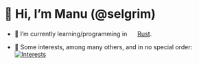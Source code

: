 # 👋 Hi, I’m Manu (@selgrim)

- 🌱 I’m currently learning/programming in <a href="https://doc.rust-lang.org/book/">
  <img height="16" width="16" hspace="2" src="https://cdn.simpleicons.org/rust/0/ffffff" />Rust</a>.

- 👀 Some interests, among many others, and in no special order:<br />
  [![Interests](https://skillicons.dev/icons?i=linux,py,rust,c,nginx,js,html,docker,lua,neovim,bash)](https://skillicons.dev)

<!---
[![Manu's GitHub stats](https://github-readme-stats.vercel.app/api?username=selgrim&show_icons=true&theme=rose_pine)](https://github.com/selgrim/github-readme-stats)

- 💞️ I’m looking to collaborate on ...
- 📫 How to reach me ...
- 😄 Pronouns: ...
- ⚡ Fun fact: ...

selgrim/selgrim is a ✨ special ✨ repository because its `README.md` (this file) appears on your GitHub profile.
You can click the Preview link to take a look at your changes.
--->
